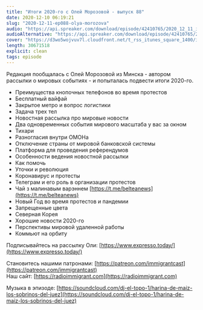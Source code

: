 ```yaml
---
title: "Итоги 2020-го с Олей Морозовой - выпуск 88"
date: 2020-12-10 06:19:21
slug: "2020-12-11-ep088-olya-morozova"
audio: "https://api.spreaker.com/download/episode/42410765/2020_12_11_icast_ep088_olya_morozova.mp3"
audioAlternative: "https://api.spreaker.com/download/episode/42410765/2020_12_11_icast_ep088_olya_morozova.mp3"
cover: "https://d3wo5wojvuv7l.cloudfront.net/t_rss_itunes_square_1400/images.spreaker.com/original/d66ac70c8dc4b22009cfd81c5e146e2d.jpg"
length: 30671518
explicit: clean
tags: episode
---
```


Редакция пообщалась с Олей Морозовой из Минска - автором рассылки о мировых событиях - и попыталась подвести итоги 2020-го.  
  
* Преимущества кнопочных телефонов во время протестов  
* Бесплатный вайфай  
* Закрытое метро и вопрос логистики  
* Задача трех тел  
* Новостная рассылка про мировые новости  
* Два одновременных события мирового масштаба у вас за окном  
* Тихари  
* Разногласия внутри ОМОНа  
* Отключение страны от мировой банковской системы  
* Платформа для проведения референдумов  
* Особенности ведения новостной рассылки  
* Как помочь  
* Уточки и революция  
* Коронавирус и протесты  
* Телеграм и его роль в организации протестов  
* Чай з малинавым варэннем [https://t.me/belteanews](https://t.me/belteanews)  
* Новый Год во время протестов и пандемии  
* Запрещенные цвета  
* Северная Корея  
* Хорошие новости 2020-го  
* Перспективы мировой удаленной работы  
* Коммьют на орбиту  
  
Подписывайтесь на рассылку Оли: [https://www.expresso.today/](https://www.expresso.today/)  
  
Становитесь нашими патронами: [https://patreon.com/immigrantcast](https://patreon.com/immigrantcast)  
Наш сайт: [https://radioimmigrant.com](https://radioimmigrant.com)  
  
Музыка в эпизоде: [https://soundcloud.com/dj-el-topo-1/harina-de-maiz-los-sobrinos-del-juez](https://soundcloud.com/dj-el-topo-1/harina-de-maiz-los-sobrinos-del-juez)
